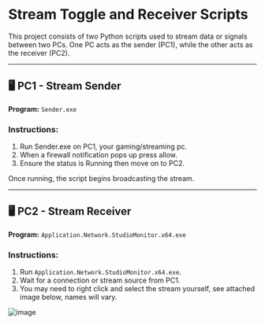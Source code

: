 # Stream Toggle and Receiver Scripts

This project consists of two Python scripts used to stream data or signals between two PCs. One PC acts as the sender (PC1), while the other acts as the receiver (PC2).

---

## 🖥️ PC1 - Stream Sender

**Program:** `Sender.exe`

### Instructions:
1. Run Sender.exe on PC1, your gaming/streaming pc.
2. When a firewall notification pops up press allow.
3. Ensure the status is Running then move on to PC2.

Once running, the script begins broadcasting the stream.

---

## 🖥️ PC2 - Stream Receiver

**Program:** `Application.Network.StudioMonitor.x64.exe`

### Instructions:
1. Run `Application.Network.StudioMonitor.x64.exe`.
2. Wait for a connection or stream source from PC1.
3. You may need to right click and select the stream yourself, see attached image below, names will vary.

![image](https://github.com/user-attachments/assets/2f991746-c3bf-4400-b055-7c167ac6a08c)
